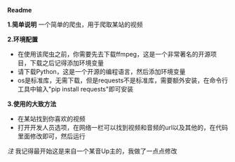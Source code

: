 **Readme**

**1.简单说明**
一个简单的爬虫，用于爬取某站的视频

**2.环境配置**
* 在使用该爬虫之前，你需要先去下载ffmpeg，这是一个非常著名的开源项目，下载之后记得添加环境变量
* 请下载Python，这是一个开源的编程语言，然后添加环境变量
* os是标准库，无需下载，但是requests不是标准库，需要额外安装，在命令行工具中输入"pip install requests"即可安装

**3.使用的大致方法**
* 在某站找到你喜欢的视频
* 打开开发人员选项，在网络一栏可以找到视频和音频的url以及其他的，在代码里面修改即可，然后运行

*注*
我记得最开始这是来自一个某音Up主的，我做了一点点修改
